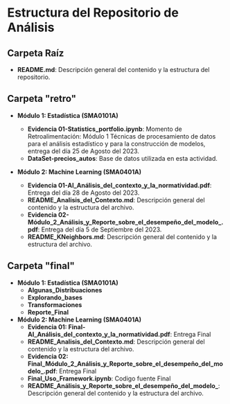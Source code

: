# Estructura del Repositorio de Análisis

## Carpeta Raíz
- **README.md**: Descripción general del contenido y la estructura del repositorio.

## Carpeta "retro"
- **Módulo 1: Estadística (SMA0101A)**
  - **Evidencia 01-Statistics_portfolio.ipynb**: Momento de Retroalimentación: Módulo 1 Técnicas de procesamiento de datos para el análisis estadístico y para la construcción de modelos, entrega del día 25 de Agosto del 2023.
  - **DataSet-precios_autos**: Base de datos utilizada en esta actividad.
  
- **Módulo 2: Machine Learning (SMA0401A)**
  - **Evidencia 01-AI_Análisis_del_contexto_y_la_normatividad.pdf**: Entrega del día 28 de Agosto del 2023.
  - **README_Analisis_del_Contexto.md**: Descripción general del contenido y la estructura del archivo.
  - **Evidencia 02-Módulo_2_Análisis_y_Reporte_sobre_el_desempeño_del_modelo_.pdf**: Entrega del día 5 de Septiembre del 2023.
  -  **README_KNeighbors.md**: Descripción general del contenido y la estructura del archivo.

## Carpeta "final"
- **Módulo 1: Estadística (SMA0101A)**
  - **Algunas_Distribuaciones**
  - **Explorando_bases**
  - **Transformaciones**
  - **Reporte_Final**
- **Módulo 2: Machine Learning (SMA0401A)**
  - **Evidencia 01: Final-AI_Análisis_del_contexto_y_la_normatividad.pdf**: Entrega Final
  - **README_Analisis_del_Contexto.md**: Descripción general del contenido y la estructura del archivo.
  - **Evidencia 02: Final_Módulo_2_Análisis_y_Reporte_sobre_el_desempeño_del_modelo_.pdf**: Entrega Final
  - **Final_Uso_Framework.ipynb**: Codigo fuente Final
  - **README_Análisis_y_Reporte_sobre_el_desempeño_del_modelo_**: Descripción general del contenido y la estructura del archivo.




